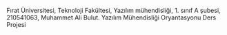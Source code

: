 Fırat Üniversitesi, Teknoloji Fakültesi, Yazılım mühendisliği, 1. sınıf A şubesi, 210541063, Muhammet Ali Bulut. Yazılım Mühendisliği Oryantasyonu Ders Projesi 
